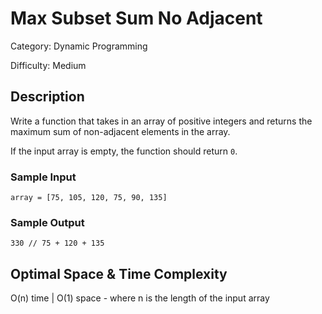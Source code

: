 # Max Subset Sum No Adjacent

Category: Dynamic Programming

Difficulty: Medium

## Description

Write a function that takes in an array of positive integers and returns the
maximum sum of non-adjacent elements in the array.


If the input array is empty, the function should return `0`.


### Sample Input
```
array = [75, 105, 120, 75, 90, 135]
```

### Sample Output
```
330 // 75 + 120 + 135
```

## Optimal Space & Time Complexity

O(n) time | O(1) space - where n is the length of the input array
